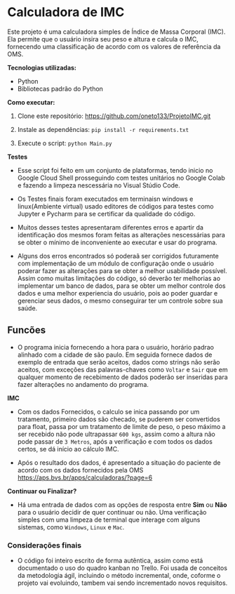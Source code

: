 # Calculadora de IMC

Este projeto é uma calculadora simples de Índice de Massa Corporal (IMC). Ela permite que o usuário insira seu peso e altura e calcula o IMC, fornecendo uma classificação de acordo com os valores de referência da OMS.


**Tecnologias utilizadas:**

* Python
* Bibliotecas padrão do Python


**Como executar:**

1. Clone este repositório: https://github.com/oneto133/ProjetoIMC.git
2. Instale as dependências: `pip install -r requirements.txt`

3. Execute o script: `python Main.py`

**Testes**

* Esse script foi feito em um conjunto de plataformas, tendo inicio no Google Cloud Shell
prosseguindo com testes unitários no Google Colab e fazendo a limpeza nescessária no Visual
Stúdio Code.

* Os Testes finais foram executados em terminaisn windows e linux(Ambiente virtual)
usado editores de códigos para testes como Jupyter e Pycharm para se certificar da qualidade
do código.

* Muitos desses testes apresentaram diferentes erros e apartir da identificação dos mesmos foram
feitas as alterações nescessárias para se obter o mínimo de inconveniente ao executar e usar do
programa.

* Alguns dos erros encontrados só poderaã ser corrigidos futuramente com implementação de um módulo
de configuração onde o usuário poderar fazer as alterações para se obter a melhor usabilidade possível.
Assim como muitas limitações do código, só deverão ter melhorias ao implementar um banco de dados, para
se obter um melhor controle dos dados e uma melhor experiencia do usuário, pois ao poder guardar e
gerenciar seus dados, o mesmo conseguirar ter um controle sobre sua saúde.


## Funcões

* O programa inicia fornecendo a hora para o usuário, horário padrao alinhado com a cidade de são paulo. Em seguida fornece dados de exemplo de entrada que serão aceitos, dados como strings não serão aceitos, com exceções das palavras-chaves como `Voltar` e `Sair` que em qualquer momento de recebimento de dados poderão ser inseridas para fazer alterações no andamento do programa.


**IMC**

* Com os dados Fornecidos, o calculo se inica passando por um tratamento, primeiro dados são checado, se puderem ser convertidos para float, passa por um tratamento de limite de peso, o peso máximo a ser recebido não pode ultrapassar `600 kgs`, assim como a altura não pode passar de `3 Metros`, após a verificação e com todos os dados certos, se dá início ao cálculo IMC.

* Após o resultado dos dados, é apresentado a situação do paciente de acordo com os dados fornecidos pela OMS https://aps.bvs.br/apps/calculadoras/?page=6

**Continuar ou Finalizar?**

* Há uma entrada de dados com as opções de resposta entre **Sim** ou **Não** para o usuário decidir de quer continuar ou não. Uma verificação simples com uma limpeza de terminal que interage com alguns sistemas, como `Windows`, `Linux` e `Mac`.

### Considerações finais

* O código foi inteiro escrito de forma autêntica, assim como está documentado o uso do quadro kanban
no Trello. Foi usada de conceitos da metodologia ágil, incluindo o método incremental, onde, coforme
o projeto vai evoluindo, tambem vai sendo incrementado novos requisitos.




